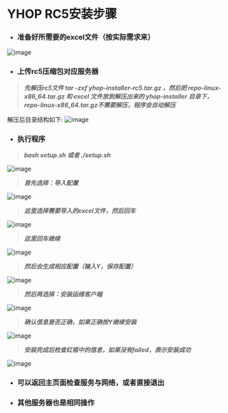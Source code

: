 # YHOP RC5安装步骤

- ### ****准备好所需要的excel文件（按实际需求来）****

![image](https://github.com/bevis126/Yhop-rc5-installer/assets/27944125/1d396647-e8ea-4577-9d2a-615fa3157fac)

  
- ### ****上传rc5压缩包对应服务器****

>  ***先解压rc5文件 tar -zxf yhop-installer-rc5.tar.gz ，然后把 repo-linux-x86_64.tar.gz 和 excel 文件放到解压出来的 yhop-installer 目录下，repo-linux-x86_64.tar.gz不需要解压，程序会自动解压***


解压后目录结构如下:
![image](https://github.com/bevis126/Yhop-rc5-installer/assets/27944125/f5967e00-6923-4a04-b9a0-441cbcc9ba72)

- ### ****执行程序****

> ***bash setup.sh 或者 ./setup.sh***

![image](https://github.com/bevis126/Yhop-rc5-installer/assets/27944125/26c6ac62-d62f-4e11-a731-d09c856193bf)

> ***首先选择：导入配置***

![image](https://github.com/bevis126/Yhop-rc5-installer/assets/27944125/0d9a97b6-71cd-4002-a396-cb193406b3c2)

> ***这里选择需要导入的excel文件，然后回车***

![image](https://github.com/bevis126/Yhop-rc5-installer/assets/27944125/aa5eb720-ca71-4417-a3d8-9dd0f23e6d2c)


> ***这里回车继续***

![image](https://github.com/bevis126/Yhop-rc5-installer/assets/27944125/ab02199b-6951-409a-acbd-406964dbd9ff)


> ***然后会生成相应配置（输入Y，保存配置）***

![image](https://github.com/bevis126/Yhop-rc5-installer/assets/27944125/ad365187-873a-4427-8999-c9c5445a98c1)

> ***然后再选择：安装运维客户端***

![image](https://github.com/bevis126/Yhop-rc5-installer/assets/27944125/0c03e46c-c383-4cfa-9b33-3ed7cfed2300)




> ***确认信息是否正确，如果正确按Y继续安装***

![image](https://github.com/bevis126/Yhop-rc5-installer/assets/27944125/3ceb07a9-f568-46f6-9951-35d359b9ec3e)

> ***安装完成后检查红框中的信息，如果没有failed，表示安装成功***

![image](https://github.com/bevis126/Yhop-rc5-installer/assets/27944125/58c06bfe-104e-4e96-91b5-e10042daea83)


- ### ****可以返回主页面检查服务与网络，或者直接退出****
- ### ****其他服务器也是相同操作****
